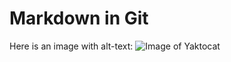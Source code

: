 # Markdown in Git

Here is an image with alt-text:
![Image of Yaktocat](https://octodex.github.com/images/yaktocat.png)

